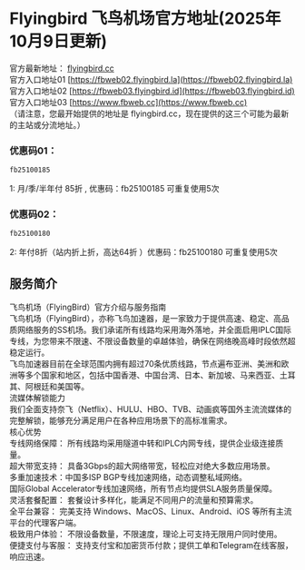 # Flyingbird 飞鸟机场官方地址(2025年10月9日更新)
官方最新地址： [flyingbird.cc](https://fbinv02.fbaff.cc/auth/register?code=T7N16oUx)  
官方入口地址01 [https://fbweb02.flyingbird.la](https://fbweb02.flyingbird.la)   
官方入口地址02 [https://fbweb03.flyingbird.id](https://fbweb03.flyingbird.id)   
官方入口地址03 [https://www.fbweb.cc](https://www.fbweb.cc)   
（请注意，您最开始提供的地址是 flyingbird.cc，现在提供的这三个可能为最新的主站或分流地址。）  
### 优惠码01：
```bash
fb25100185
```
1: 月/季/半年付 85折 , 优惠码：fb25100185 可重复使用5次
### 优惠码02：
```bash
fb25100180
```
2: 年付8折（站内折上折，高达64折 ）优惠码：fb25100180 可重复使用5次
## 服务简介
飞鸟机场（FlyingBird）官方介绍与服务指南  
飞鸟机场（FlyingBird），亦称飞鸟加速器，是一家致力于提供高速、稳定、高品质网络服务的SS机场。我们承诺所有线路均采用海外落地，并全面启用IPLC国际专线，为您带来不限速、不限设备数量的卓越体验，确保在网络晚高峰时段依然超稳定运行。  
飞鸟加速器目前在全球范围内拥有超过70条优质线路，节点遍布亚洲、美洲和欧洲等多个国家和地区，包括中国香港、中国台湾、日本、新加坡、马来西亚、土耳其、阿根廷和美国等。  
流媒体解锁能力  
我们全面支持奈飞（Netflix）、HULU、HBO、TVB、动画疯等国外主流流媒体的完整解锁，能够充分满足用户在各种应用场景下的高标准需求。  
核心优势  
专线网络保障： 所有线路均采用隧道中转和IPLC内网专线，提供企业级连接质量。  
超大带宽支持： 具备3Gbps的超大网络带宽，轻松应对绝大多数应用场景。  
多重加速技术：中国多ISP BGP专线加速网络，动态调整私域网络。  
国际Global Accelerator专线加速网络，所有节点均提供SLA服务质量保障。  
灵活套餐配置： 套餐设计多样化，能满足不同用户的流量和预算需求。  
全平台兼容： 完美支持 Windows、MacOS、Linux、Android、iOS 等所有主流平台的代理客户端。  
极致用户体验： 不限设备数量，不限速度，理论上可支持无限用户同时使用。  
便捷支付与客服： 支持支付宝和加密货币付款；提供工单和Telegram在线客服，响应迅速。  

